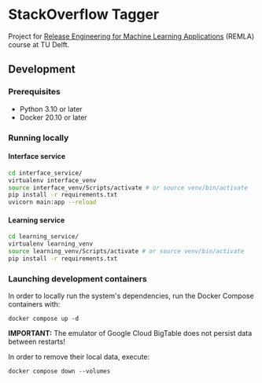 # StackOverflow Tagger

Project for [Release Engineering for Machine Learning Applications](https://se.ewi.tudelft.nl/remla/2022/)
(REMLA) course at TU Delft.

## Development

### Prerequisites

* Python 3.10 or later
* Docker 20.10 or later

### Running locally

#### Interface service

```bash
cd interface_service/
virtualenv interface_venv
source interface_venv/Scripts/activate # or source venv/bin/activate
pip install -r requirements.txt
uvicorn main:app --reload
```

#### Learning service

```bash
cd learning_service/
virtualenv learning_venv
source learning_venv/Scripts/activate # or source venv/bin/activate
pip install -r requirements.txt
```

### Launching development containers

In order to locally run the system's dependencies, run the Docker Compose containers with:

```shell
docker compose up -d
```

**IMPORTANT:** The emulator of Google Cloud BigTable does not persist data between restarts!

In order to remove their local data, execute:

```shell
docker compose down --volumes
```
